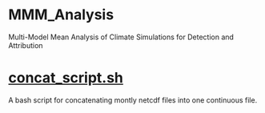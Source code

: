 # MMM_Analysis
Multi-Model Mean Analysis of Climate Simulations for Detection and Attribution

# [concat_script.sh](/concat_script.sh)
A bash script for concatenating montly netcdf files into one continuous file.


